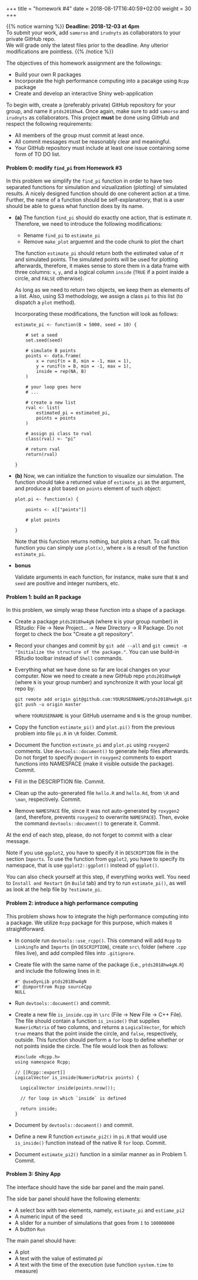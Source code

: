 +++
title = "homework #4"
date =  2018-08-17T16:40:59+02:00
weight = 30
+++

{{% notice warning %}}
**Deadline: 2018-12-03 at 4pm**  
To submit your work, add `samorso` and `irudnyts` as collaborators to your private GitHub repo.  
We will grade only the latest files prior to the deadline. Any ulterior modifications are pointless.
{{% /notice %}}

The objectives of this homework assignment are the followings:

- Build your own R packages
- Incorporate the high performance computing into a pacakge using `Rcpp` package
- Create and develop an interactive Shiny web-application

To begin with, create a (preferably private) GitHub repository for your group, and name it `ptds2018hw4`. Once again, make sure to add `samorso` and `irudnyts` as collaborators. This project **must** be done using GitHub and respect the following requirements:

- All members of the group must commit at least once.  
- All commit messages must be reasonably clear and meaningful.  
- Your GitHub repository must include at least one issue containing some form of TO DO list.

#### Problem 0: modify `find_pi` from Homework #3

In this problem we simplify the `find_pi` function in order to have two separated functions for simulation and vizualization (plotting) of simulated results. A nicely designed function should do one coherent action at a time. Further, the name of a function should be self-explanatrory, that is a user should be able to guess what function does by its name.

- **(a)** The function `find_pi` should do exactly one action, that is estimate $\pi$. Therefore, we need to introduce the following modifications:

    - Rename `find_pi` to `estimate_pi`
    - Remove `make_plot` arguemnt and the code chunk to plot the chart

    The function `estimate_pi` should return both the estimated value of $\pi$ and simulated points. The simulated points will be used for plotting afterwards, therefore, it makes sense to store them in a data frame with three columns: `x`, `y`, and a logical column `inside` (`TRUE` if a point inside a circle, and `FALSE` otherwise).

    As long as we need to return two objects, we keep them as elements of a list. Also, using S3 methodology, we assign a class `pi` to this list (to dispatch a `plot` method).

  Incorporating these modifications, the function will look as follows:

  ```{toml}
  estimate_pi <- function(B = 5000, seed = 10) {

      # set a seed
      set.seed(seed)

      # simulate B points
      points <- data.frame(
          x = runif(n = B, min = -1, max = 1),
          y = runif(n = B, min = -1, max = 1),
          inside = rep(NA, B)
      )

      # your loop goes here
      # ...

      # create a new list
      rval <- list(
          estimated_pi = estimated_pi,
          points = points
      )

      # assign pi class to rval
      class(rval) <- "pi"

      # return rval
      return(rval)

  }
  ```

- **(b)** Now, we can initialize the function to visualize our simulation. The function should take a returned value of `estimate_pi` as the argument, and produce a plot based on `points` element of such object:

  ```{toml}
  plot.pi <- function(x) {

      points <- x[["points"]]

      # plot points

  }
  ```

  Note that this function returns nothing, but plots a chart. To call this function you can simply use `plot(x)`, where `x` is a result of the function `estimate_pi`.

- **bonus**

  Validate arguments in each function, for instance, make sure that `B` and `seed` are positive and integer numbers, etc.

#### Problem 1: build an R package

In this problem, we simply wrap these function into a shape of a package.

- Create a package `ptds2018hw4gN` (where `N` is your group number) in RStudio: File -> New Project... -> New Directory -> R Package. Do not forget to check the box "Create a git repository".

- Record your changes and commit by `git add --all` and `git commit -m "Initialize the structure of the package."`. You can use build-in RStudio toolbar instead of `Shell` commands.

- Everything what we have done so far are local changes on your computer. Now we need to create a new GitHub repo `ptds2018hw4gN` (where `N` is your group number) and synchronize it with your local git repo by:

  ```{toml}
  git remote add origin git@github.com:YOURUSERNAME/ptds2018hw4gN.git
  git push -u origin master
  ```
  
  where `YOURUSERNAME` is your GitHub username and `N` is the group number.

- Copy the function `estimate_pi()` and `plot.pi()` from the previous problem into file `pi.R` in `\R` folder. Commit.

- Document the function `estimate_pi` and `plot.pi` using `roxygen2` comments. Use `devtools::document()` to generate help files afterwards. Do not forget to specify `@export` in `roxygen2` comments to export functions into NAMESPACE (make it visible outside the package). Commit.

- Fill in the DESCRIPTION file. Commit.

- Clean up the auto-generated file `hello.R` and `hello.Rd`, from `\R` and `\man`, respectively. Commit.

- Remove `NAMESPACE` file, since it was not auto-generated by `roxygen2` (and, therefore, prevents `roxygen2` to overwrite `NAMESPACE`). Then, evoke the command `devtools::document()` to generate it. Commit.

At the end of each step, please, do not forget to commit with a clear message.

Note if you use `ggplot2`, you have to specify it in `DESCRIPTION` file in the section `Imports`. To use the function from `ggplot2`, you have to specify its namespace, that is use `ggplot2::ggplot()` instead of `ggplot()`.

You can also check yourself at this step, if everything works well. You need to `Install and Restart` (in `Build` tab) and try to run `estimate_pi()`, as well as look at the help file by `?estimate_pi`.

#### Problem 2: introduce a high performance computing

This problem shows how to integrate the high performance computing into a package. We utilize `Rcpp` package for this purpose, which makes it straightforward.

- In console run `devtools::use_rcpp()`. This command will add `Rcpp` to `LinkingTo` and `Imports` (in `DESCRIPTION`), create `src\` folder (where `.cpp` files live), and add compiled files into `.gitignore`.

- Create file with the same name of the package (i.e., `ptds2018hw4gN.R`) and include the following lines in it:

  ```{toml}
  #' @useDynLib ptds2018hw4gN
  #' @importFrom Rcpp sourceCpp
  NULL
  ```

- Run `devtools::document()` and commit.

- Create a new file `is_inside.cpp` in `\src` (File -> New File -> C++ File). The file should contain a function `is_inside()` that supplies `NumericMatrix` of two columns, and returns a `LogicalVector`, for which `true` means that the point inside the circle, and `false`, respectively, outside. This function should perform a `for` loop to define whether or not points inside the circle. The file would look then as follows:

  ```{toml}
  #include <Rcpp.h>
  using namespace Rcpp;

  // [[Rcpp::export]]
  LogicalVector is_inside(NumericMatrix points) {

    LogicalVector inside(points.nrow());

    // for loop in which `inside` is defined

    return inside;
  }
  ```

- Document by `devtools::document()` and commit.

- Define a new R function `estimate_pi2()` in `pi.R` that would use `is_inside()` function instead of the native R `for` loop. Commit.

- Document `estimate_pi2()` function in a similar manner as in Problem 1. Commit.

#### Problem 3: Shiny App

The interface should have the side bar panel and the main panel.

The side bar panel should have the following elements:

- A select box with two elements, namely, `estimate_pi` and `estiame_pi2`
- A numeric input of the seed
- A slider for a number of simulations that goes from `1` to `100000000`
- A button `Run`

The main panel should have:

- A plot
- A text with the value of estimated $pi$
- A text with the time of the execution (use function `system.time` to measure)
